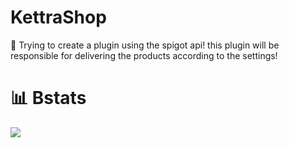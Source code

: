 # KettraShop

🛒 Trying to create a plugin using the spigot api! this plugin will be responsible for delivering the products according to the settings!


# 📊 Bstats

![](https://bstats.org/signatures/bukkit/KettraShop.svg)
